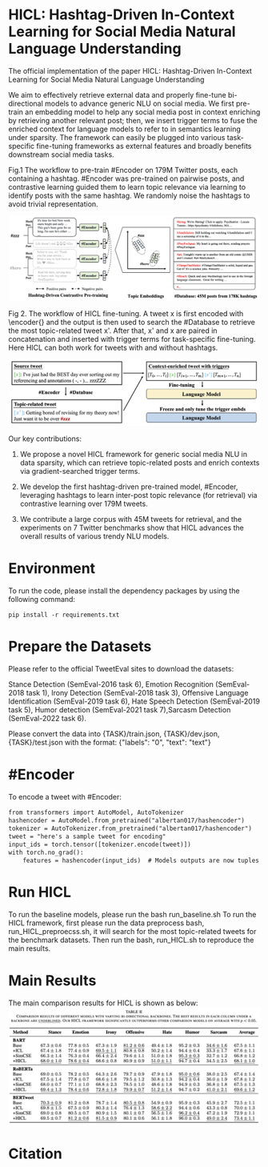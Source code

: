 # HICL: Hashtag-Driven In-Context Learning for Social Media Natural Language Understanding
The official implementation of the paper HICL: Hashtag-Driven In-Context Learning for Social Media Natural Language Understanding

We aim to effectively retrieve external data and properly fine-tune bi-directional models to advance generic NLU on social media. 
We first pre-train an embedding model to help any social media post in context enriching by retrieving another relevant post; then, we insert trigger terms to fuse the enriched context for language models to refer to in semantics learning under sparsity. 
The framework can easily be plugged into various task-specific fine-tuning frameworks as external features and broadly benefits downstream social media tasks.

Fig.1 The workflow to pre-train #Encoder on 179M Twitter posts, each containing a hashtag. 
#Encoder was pre-trained on pairwise posts, and contrastive learning guided them to learn topic relevance via learning to identify posts with the same hashtag.
We randomly noise the hashtags to avoid trivial representation.

![Alt text](figure/encoder-train.png)

Fig 2. The workflow of HICL fine-tuning.
A tweet x is first encoded with \encoder{} and the output is then used to search the #Database to retrieve the most topic-related tweet x'. 
After that, x' and x are paired in concatenation and inserted with trigger terms for task-specific fine-tuning. 
Here HICL can both work for tweets with and without hashtags.

![Alt text](figure/HICL.png)

Our key contributions:
1. We propose a novel HICL framework for generic social media NLU in data sparsity, which can retrieve topic-related posts and enrich contexts via gradient-searched trigger terms.

2. We develop the first hashtag-driven pre-trained model, #Encoder, leveraging hashtags to learn inter-post topic relevance (for retrieval) via contrastive learning over 179M tweets.

3. We contribute a large corpus with 45M tweets for retrieval, and the experiments on 7 Twitter benchmarks show that HICL advances the overall results of various trendy NLU models.

# Environment
To run the code, please install the dependency packages by using the following command:
```
pip install -r requirements.txt
```
# Prepare the Datasets
Please refer to the official TweetEval sites to download the datasets:

Stance Detection (SemEval-2016 task 6), Emotion Recognition (SemEval-2018 task 1), Irony Detection (SemEval-2018 task 3), Offensive Language Identification (SemEval-2019 task 6), Hate Speech Detection (SemEval-2019 task 5), Humor detection (SemEval-2021 task 7),Sarcasm Detection (SemEval-2022 task 6).

Please convert the data into {TASK}/train.json, {TASK}/dev.json, {TASK}/test.json with the format: {"labels": "0", "text": "text"}

# #Encoder
To encode a tweet with #Encoder:
```
from transformers import AutoModel, AutoTokenizer 
hashencoder = AutoModel.from_pretrained("albertan017/hashencoder")
tokenizer = AutoTokenizer.from_pretrained("albertan017/hashencoder")
tweet = "here's a sample tweet for encoding"
input_ids = torch.tensor([tokenizer.encode(tweet)])
with torch.no_grad():
    features = hashencoder(input_ids)  # Models outputs are now tuples
```

# Run HICL
To run the baseline models, please run the bash run_baseline.sh
To run the HICL framework, first please run the data preprocess bash, run_HICL_preproecss.sh, it will search for the most topic-related tweets for the benchmark datasets.
Then run the bash, run_HICL.sh to reproduce the main results.

# Main Results
The main comparison results for HICL is shown as below:
![Alt text](figure/main_results.png)

# Citation

